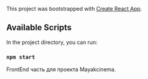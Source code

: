 This project was bootstrapped with [Create React App](https://github.com/facebook/create-react-app).

## Available Scripts

In the project directory, you can run:

### `npm start`

FrontEnd часть для проекта Mayakcinema. 
